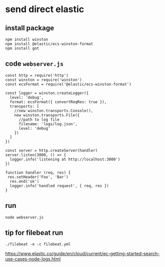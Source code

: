 # send direct elastic

## install package
````
npm install winston
npm install @elastic/ecs-winston-format
npm install got
````

## code `webserver.js`
````
const http = require('http')
const winston = require('winston')
const ecsFormat = require('@elastic/ecs-winston-format')

const logger = winston.createLogger({
  level: 'debug',
  format: ecsFormat({ convertReqRes: true }),
  transports: [
    //new winston.transports.Console(),
    new winston.transports.File({
      //path to log file
      filename: 'logs/log.json',
      level: 'debug'
    })
  ]
})

const server = http.createServer(handler)
server.listen(3000, () => {
  logger.info('listening at http://localhost:3000')
})

function handler (req, res) {
 res.setHeader('Foo', 'Bar')
  res.end('ok')
  logger.info('handled request', { req, res })
}
````

## run
````
node webserver.js
````

## tip for filebeat run
````
./filebeat -e -c filebeat.yml
````


https://www.elastic.co/guide/en/cloud/current/ec-getting-started-search-use-cases-node-logs.html
